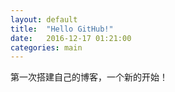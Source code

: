 ```yaml
---
layout: default
title:  "Hello GitHub!"
date:   2016-12-17 01:21:00
categories: main
---
```



第一次搭建自己的博客，一个新的开始！